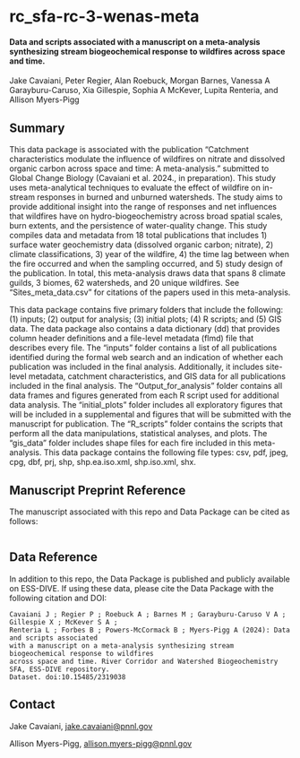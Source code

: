# rc_sfa-rc-3-wenas-meta

#### Data and scripts associated with a manuscript on a meta-analysis synthesizing stream biogeochemical response to wildfires across space and time.
Jake Cavaiani, Peter Regier, Alan Roebuck, Morgan Barnes, Vanessa A Garayburu-Caruso, Xia Gillespie, Sophia A McKever, Lupita Renteria, and Allison Myers-Pigg

## Summary
This data package is associated with the publication “Catchment characteristics modulate the influence of wildfires on nitrate and dissolved organic carbon across space and time: A meta-analysis.”
submitted to Global Change Biology (Cavaiani et al. 2024., in preparation). This study uses meta-analytical techniques to evaluate the effect of wildfire on in-stream responses in burned and unburned watersheds. The study aims to provide additional insight into the range of responses and net influences that wildfires have on hydro-biogeochemistry across broad spatial scales, burn extents, and the persistence of water-quality change. This study compiles data and metadata from 18 total publications that includes 1) surface water geochemistry data (dissolved organic carbon; nitrate), 2) climate classifications, 3) year of the wildfire, 4) the time lag between when the fire occurred and when the sampling occurred, and 5) study design of the publication. In total, this meta-analysis draws data that spans 8 climate guilds, 3 biomes, 62 watersheds, and 20 unique wildfires. See “Sites_meta_data.csv” for citations of the papers used in this meta-analysis. 

This data package contains five primary folders that include the following: (1) inputs; (2) output for analysis; (3) initial plots; (4) R scripts; and (5) GIS data. The data package also contains a data dictionary (dd) that provides column header definitions and a file-level metadata (flmd) file that describes every file. The “inputs” folder contains a list of all publications identified during the formal web search and an indication of whether each publication was included in the final analysis. Additionally, it includes site-level metadata, catchment characteristics, and GIS data for all publications included in the final analysis. The “Output_for_analysis” folder contains all data frames and figures generated from each R script used for additional data analysis. The “initial_plots” folder includes all exploratory figures that will be included in a supplemental and figures that will be submitted with the manuscript for publication. The “R_scripts” folder contains the scripts that perform all the data manipulations, statistical analyses, and plots. The “gis_data” folder includes shape files for each fire included in this meta-analysis. This data package contains the following file types: csv, pdf, jpeg, cpg, dbf, prj, shp, shp.ea.iso.xml, shp.iso.xml, shx.

## Manuscript Preprint Reference
The manuscript associated with this repo and Data Package can be cited as follows:  
```
``` 

## Data Reference
In addition to this repo, the Data Package is published and publicly available on ESS-DIVE. If using these data, please cite the Data Package with the following citation and DOI:  
``` 
Cavaiani J ; Regier P ; Roebuck A ; Barnes M ; Garayburu-Caruso V A ; Gillespie X ; McKever S A ;
Renteria L ; Forbes B ; Powers-McCormack B ; Myers-Pigg A (2024): Data and scripts associated
with a manuscript on a meta-analysis synthesizing stream biogeochemical response to wildfires
across space and time. River Corridor and Watershed Biogeochemistry SFA, ESS-DIVE repository.
Dataset. doi:10.15485/2319038
``` 

## Contact
Jake Cavaiani, jake.cavaiani@pnnl.gov

Allison Myers-Pigg, allison.myers-pigg@pnnl.gov
